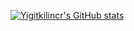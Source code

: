 [![Yigitkilincr's GitHub stats](https://github-readme-stats.vercel.app/api?username=Yigitkilincr&theme=radical)](https://github.com/anuraghazra/github-readme-stats)
